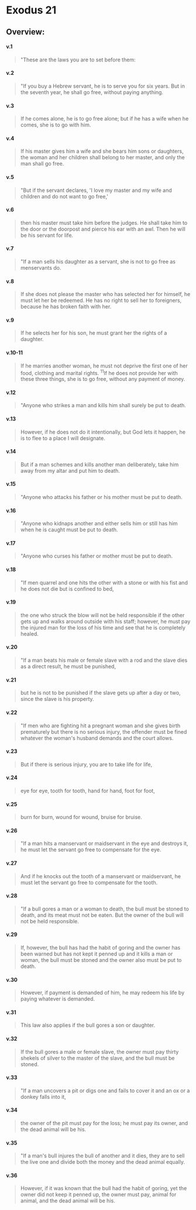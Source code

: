 # Exodus 21

## Overview:


#### v.1
>"These are the laws you are to set before them:

#### v.2
>"If you buy a Hebrew servant, he is to serve you for six years. But in the seventh year, he shall go free, without paying anything.

#### v.3
>If he comes alone, he is to go free alone; but if he has a wife when he comes, she is to go with him.

#### v.4
>If his master gives him a wife and she bears him sons or daughters, the woman and her children shall belong to her master, and only the man shall go free.

#### v.5
>"But if the servant declares, 'I love my master and my wife and children and do not want to go free,'

#### v.6
>then his master must take him before the judges. He shall take him to the door or the doorpost and pierce his ear with an awl. Then he will be his servant for life.

#### v.7
>"If a man sells his daughter as a servant, she is not to go free as menservants do.

#### v.8
>If she does not please the master who has selected her for himself, he must let her be redeemed. He has no right to sell her to foreigners, because he has broken faith with her.

#### v.9
>If he selects her for his son, he must grant her the rights of a daughter.

#### v.10-11
>If he marries another woman, he must not deprive the first one of her food, clothing and marital rights. <sup>11</sup>If he does not provide her with these three things, she is to go free, without any payment of money.


#### v.12
>"Anyone who strikes a man and kills him shall surely be put to death.

#### v.13
>However, if he does not do it intentionally, but God lets it happen, he is to flee to a place I will designate.

#### v.14
>But if a man schemes and kills another man deliberately, take him away from my altar and put him to death.

#### v.15
>"Anyone who attacks his father or his mother must be put to death.

#### v.16
>"Anyone who kidnaps another and either sells him or still has him when he is caught must be put to death.

#### v.17
>"Anyone who curses his father or mother must be put to death.

#### v.18
>"If men quarrel and one hits the other with a stone or with his fist and he does not die but is confined to bed,

#### v.19
>the one who struck the blow will not be held responsible if the other gets up and walks around outside with his staff; however, he must pay the injured man for the loss of his time and see that he is completely healed.

#### v.20
>"If a man beats his male or female slave with a rod and the slave dies as a direct result, he must be punished,

#### v.21
>but he is not to be punished if the slave gets up after a day or two, since the slave is his property.

#### v.22
>"If men who are fighting hit a pregnant woman and she gives birth prematurely but there is no serious injury, the offender must be fined whatever the woman's husband demands and the court allows.

#### v.23
>But if there is serious injury, you are to take life for life,

#### v.24
>eye for eye, tooth for tooth, hand for hand, foot for foot,

#### v.25
>burn for burn, wound for wound, bruise for bruise.

#### v.26
>"If a man hits a manservant or maidservant in the eye and destroys it, he must let the servant go free to compensate for the eye.

#### v.27
>And if he knocks out the tooth of a manservant or maidservant, he must let the servant go free to compensate for the tooth.

#### v.28
>"If a bull gores a man or a woman to death, the bull must be stoned to death, and its meat must not be eaten. But the owner of the bull will not be held responsible.

#### v.29
>If, however, the bull has had the habit of goring and the owner has been warned but has not kept it penned up and it kills a man or woman, the bull must be stoned and the owner also must be put to death.

#### v.30
>However, if payment is demanded of him, he may redeem his life by paying whatever is demanded.

#### v.31
>This law also applies if the bull gores a son or daughter.

#### v.32
>If the bull gores a male or female slave, the owner must pay thirty shekels of silver to the master of the slave, and the bull must be stoned.

#### v.33
>"If a man uncovers a pit or digs one and fails to cover it and an ox or a donkey falls into it,

#### v.34
>the owner of the pit must pay for the loss; he must pay its owner, and the dead animal will be his.

#### v.35
>"If a man's bull injures the bull of another and it dies, they are to sell the live one and divide both the money and the dead animal equally.

#### v.36
>However, if it was known that the bull had the habit of goring, yet the owner did not keep it penned up, the owner must pay, animal for animal, and the dead animal will be his.



